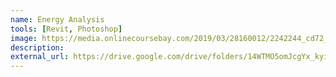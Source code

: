 ```yaml
---
name: Energy Analysis 
tools: [Revit, Photoshop]
image: https://media.onlinecoursebay.com/2019/03/28160012/2242244_cd72_2-750x405.jpg
description: 
external_url: https://drive.google.com/drive/folders/14WTMO5omJcgYx_kyi__z6Vcc6Vtml5BQ
---
```

